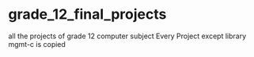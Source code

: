 # grade_12_final_projects
all the projects of grade 12 computer subject
Every Project except library mgmt-c is copied
